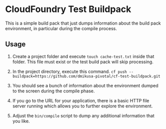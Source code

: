 CloudFoundry Test Buildpack
===========================

This is a simple build pack that just dumps information about the build pack environment, in particular during the compile process.

Usage
-----

1. Create a project folder and execute ```touch cache-test.txt``` inside that folder.  This file must exist or the test build pack will skip processing.

2. In the project directory, execute this command.  ```cf push --buildpack=https://github.com/dmikusa-pivotal/cf-test-buildpack.git```

3. You should see a bunch of information about the environment dumped to the screen during the compile phase.

4. If you go to the URL for your application, there is a basic HTTP file server running which allows you to further explore the environment.

5. Adjust the ```bin/compile``` script to dump any additional information that you like.
